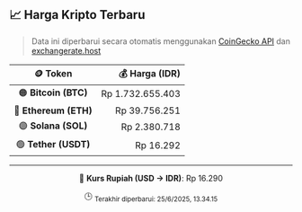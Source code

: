 

<!-- HARGA_KRIPTO -->
## 📈 Harga Kripto Terbaru

> Data ini diperbarui secara otomatis menggunakan [CoinGecko API](https://www.coingecko.com/) dan [exchangerate.host](https://exchangerate.host/)

<div align="center">

| 🪙 Token | 💰 Harga (IDR) |
|:------:|---------------:|
| 🟠 **Bitcoin (BTC)**   | Rp 1.732.655.403 |
| 🔵 **Ethereum (ETH)**  | Rp 39.756.251 |
| 🟣 **Solana (SOL)**    | Rp 2.380.718 |
| 🟢 **Tether (USDT)**   | Rp 16.292 |

---

💱 **Kurs Rupiah (USD → IDR)**: Rp 16.290

🕒 <sub>Terakhir diperbarui: 25/6/2025, 13.34.15</sub>

</div>
<!-- /HARGA_KRIPTO -->